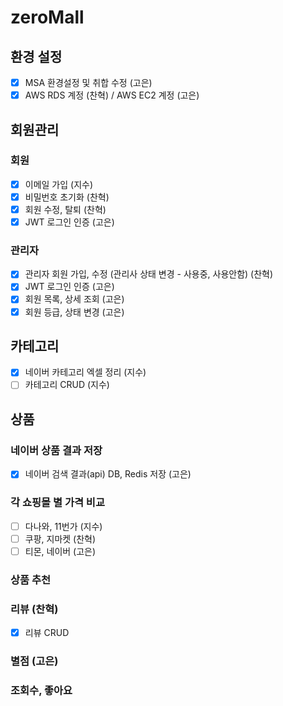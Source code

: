 # zeroMall

## 환경 설정
- [x] MSA 환경설정 및 취합 수정 (고은)
- [x] AWS RDS 계정 (찬혁) / AWS EC2 계정 (고은)

## 회원관리
### 회원
- [x] 이메일 가입 (지수)
- [x] 비밀번호 초기화 (찬혁)
- [x] 회원 수정, 탈퇴 (찬혁)
- [x] JWT 로그인 인증 (고은)
### 관리자
- [x] 관리자 회원 가입, 수정 (관리사 상태 변경 - 사용중, 사용안함) (찬혁)
- [x] JWT 로그인 인증 (고은)
- [x] 회원 목록, 상세 조회 (고은)
- [x] 회원 등급, 상태 변경 (고은)

## 카테고리
- [x] 네이버 카테고리 엑셀 정리 (지수)
- [ ] 카테고리 CRUD (지수)

## 상품
### 네이버 상품 결과 저장
- [x] 네이버 검색 결과(api) DB, Redis 저장 (고은)

### 각 쇼핑몰 별 가격 비교
- [ ] 다나와, 11번가 (지수)
- [ ] 쿠팡, 지마켓   (찬혁)
- [ ] 티몬, 네이버 (고은)

### 상품 추천

### 리뷰 (찬혁)
- [x] 리뷰 CRUD

### 별점 (고은)

### 조회수, 좋아요

